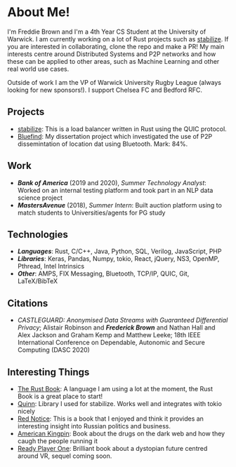 # About Me!

I'm Freddie Brown and I'm a 4th Year CS Student at the University of Warwick. I am currently working on a lot of Rust projects such as [stabilize](https://github.com/FreddieBrown/stabilize). If you are interested in collaborating, clone the repo and make a PR! My main interests centre around Distributed Systems and P2P networks and how these can be applied to other areas, such as Machine Learning and other real world use cases.

Outside of work I am the VP of Warwick University Rugby League (always looking for new sponsors!). I support Chelsea FC and Bedford RFC.

## Projects

- [stabilize](https://github.com/FreddieBrown/stabilize): This is a load balancer written in Rust using the QUIC protocol.
- [Bluefind](https://github.com/FreddieBrown/Bluefind): My dissertation project which investigated the use of P2P dissemintation of location dat using Bluetooth. Mark: 84%.

## Work

- ***Bank of America*** (2019 and 2020), *Summer Technology Analyst*: Worked on an internal testing platform and took part in an NLP data science project
- ***MastersAvenue*** (2018), *Summer Intern*: Built auction platform using to match students to Universities/agents for PG study

## Technologies

- ***Languages***: Rust, C/C++, Java, Python, SQL, Verilog, JavaScript, PHP
- ***Libraries***: Keras, Pandas, Numpy, tokio, React, jQuery, NS3, OpenMP, Pthread, Intel Intrinsics
- ***Other***: AMPS, FIX Messaging, Bluetooth, TCP/IP, QUIC, Git, LaTeX/BibTeX

## Citations

- *CASTLEGUARD: Anonymised Data Streams with Guaranteed Differential Privacy*; Alistair Robinson and ***Frederick Brown*** and Nathan Hall and Alex Jackson and Graham Kemp and Matthew Leeke; 18th IEEE International Conference on Dependable, Autonomic and Secure Computing (DASC 2020)

## Interesting Things

- [The Rust Book](https://doc.rust-lang.org/book/title-page.html): A language I am using a lot at the moment, the Rust Book is a great place to start!
- [Quinn](https://github.com/djc/quinn): Library I used for stabilize. Works well and integrates with tokio nicely
- [Red Notice](https://www.amazon.co.uk/Red-Notice-Became-Putins-Enemy/dp/0593072952): This is a book that I enjoyed and think it provides an interesting insight into Russian politics and business.
- [American Kingpin](https://www.amazon.co.uk/American-Kingpin-Criminal-MasterMind-Behind/dp/1591848148): Book about the drugs on the dark web and how they caugh the people running it
- [Ready Player One](https://www.amazon.co.uk/Ready-Player-One-Ernest-Cline/dp/0099560437/ref=sr_1_1?crid=3FNQPSIKYWPHI&dchild=1&keywords=ready+player+one&qid=1594480135&s=books&sprefix=ready%2Cstripbooks%2C171&sr=1-1): Brilliant book about a dystopian future centred around VR, sequel coming soon.


